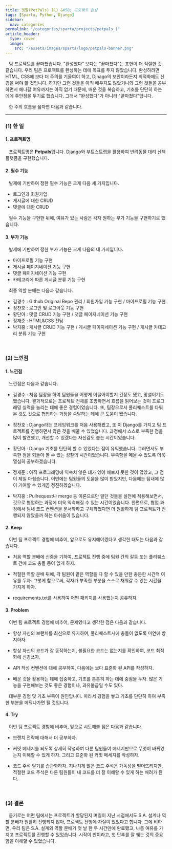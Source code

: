 ```yaml
---
title: 펫팔(PetPals) (1) &#58; 프로젝트 완성
tags: [Sparta, Python, Django]
sidebar:
  nav: categories
permalink: "/categories/sparta/projects/petpals_1"
article_header:
  type: cover
  image:
    src: "/assets/images/sparta/logo/petpals-banner.png"
---
```


<div class="article__content" markdown="1">

&ensp; 팀 프로젝트를 끝마쳤습니다. "완성했다" 보다는 "끝마쳤다"는 표현이 더 적절한 것 같습니다. 우리 팀은 프로젝트를 완성하는 데에 목표를 두지 않았습니다. 완성하려면 HTML, CSS에 보다 더 주의를 기울여야 하고, Djnago의 보안이라든지 최적화에도 신경을 써야 할 것입니다. 하지만 그런 것들을 아직 배우지도 않았거니와 그런 것들을 공부하면서 해나갈 여유까지는 아직 없기 때문에, 배운 것을 복습하고, 기초를 단단히 하는 데에 주안점을 두기로 했습니다. 그래서 "완성했다"가 아니라 "끝마쳤다"입니다.

&ensp; 한 주의 흐름을 읊자면 다음과 같습니다.

---

### (1) 한 일

#### 1. 프로젝트명

&ensp; 프로젝트명은 **Petpals**입니다. Django와 부트스트랩을 활용하여 반려동물 대리 산책 플랫폼을 구현했습니다.

#### 2. 필수 기능

&ensp; 발제에 기반하여 정한 필수 기능은 크게 다음 세 가지입니다.

- 로그인과 회원가입
- 게시글에 대한 CRUD
- 댓글에 대한 CRUD

&ensp; 필수 기능을 구현한 뒤에, 여유가 있는 사람은 각자 원하는 부가 기능을 구현하기로 했습니다.

#### 3. 부가 기능

&ensp; 발제에 기반하여 정한 부가 기능은 크게 다음의 네 가지입니다.

- 마이프로필 기능 구현
- 게시글 페이지네이션 기능 구현
- 댓글 페이지네이션 기능 구현
- 카테고리에 따른 게시글 분류 기능 구현

&ensp; 최종 역할 분배는 다음과 같습니다.

- 김경수 : Github Original Repo 관리 / 회원가입 기능 구현 / 마이프로필 기능 구현
- 정찬호 : 로그인 및 로그아웃 기능 구현
- 황단아 : 댓글 CRUD 기능 구현 / 댓글 페이지네이션 기능 구현
- 정재준 : HTML&CSS 전담
- 박지홍 : 게시글 CRUD 기능 구현 / 게시글 페이지네이션 기능 구현 / 게시글 카테고리 분류 기능 구현

<br/>

### (2) 느낀점

#### 1. 느낀점

&ensp; 느낀점은 다음과 같습니다.

- 김경수 : 처음 팀장을 하여 팀원들을 어떻게 이끌어야할지 긴장도 됐고, 망설이기도 했습니다. 결과적으로는 프로젝트 전체를 조망하면서 흐름을 읽어보는 것이 프로그래밍 실력을 늘리는 데에 좋은 경험이었습니다. 또, 팀장으로서 풀리퀘스트를 다뤄 본 것도 깃으로 협업하는 과정을 숙달하는 데에 큰 도움이 됐습니다.

- 정찬호 : Django라는 프레임워크를 처음 사용해봤고, 또 이 Django를 가지고 팀 프로젝트를 진행하면서 많은 것을 배울 수 있었습니다. 과정에서 스스로 부족한 점을 많이 발견했고, 개선할 수 있겠다는 자신감도 붙는 시간이었습니다.

- 황단아 : Django 기초를 탄탄히 할 수 있었다는 점이 유익했습니다. 그러면서도 부족한 점을 되돌아 볼 수 있는 성찰의 시간이었습니다. 부족함을 메울 수 있도록 더욱 열심히 공부하겠습니다.

- 정재준 : 아직 프로그래밍에 익숙치 않은 데가 있어 해보지 못한 것이 많았고, 그 점이 제일 아쉽습니다. 이번에는 팀원들의 도움을 많이 받았지만, 다음에는 팀내에 많이 기여할 수 있게끔 정진하겠습니다.

- 박지홍 : Pullrequest나 merge 등 이론으로만 알던 것들을 실전에 적용해보면서, 깃으로 협업하는 과정에 더욱 익숙해질 수 있는 시간이었습니다. 한편으로, 협업 과정에서 팀내 코드 컨벤션을 문서화하고 구체화했다면 더 원활하게 팀 프로젝트가 진행되지 않았을까 하는 아쉬움이 있습니다.

#### 2. Keep

&ensp; 이번 팀 프로젝트 경험에 비추어, 앞으로도 유지해야겠다고 생각한 태도는 다음과 같습니다.

- 처음 역할 분배에 신중을 기하여, 프로젝트 진행 중에 팀원 간의 갈등 또는 풀리퀘스트 간에 코드 충돌 등이 없게 하자.

- 적절한 역할 분배 뒤에, 각 팀원이 맡은 역할을 다 할 수 있을 만한 충분한 시간적 여유를 두자. 그렇게 함으로써, 각자가 부족한 부분을 스스로 채워갈 수 있는 시간을 가지게 하자.

- requirements.txt를 사용하여 어떤 패키지를 사용했는지 공유하자.

#### 3. Problem

&ensp; 이번 팀 프로젝트 경험에 비추어, 문제였다고 생각한 점은 다음과 같습니다.

- 항상 자신의 브랜치를 최신으로 유지하여, 풀리퀘스트시에 충돌이 없도록 미연에 방지하자.

- 항상 자신의 코드가 잘 동작하는지, 불필요한 코드는 없는지를 확인하여, 코드 최적화에 신경쓰자.

- API 작성 컨벤션에 대해 공부하여, 다음에는 보다 표준화 된 API를 작성하자.

- 배운 것을 활용하는 데에 집중하고, 기초를 튼튼히 하는 데에 중점을 두자. 많은 기능을 구현해보는 것도 좋은 경험이나, 과유불급일 수도 있다.

&ensp; 대부분 경험 및 기초 부족이 원인입니다. 따라서 경험을 쌓고 기초를 단단히 하여 부족한 부분을 메꿔나가면 될 것입니다.

#### 4. Try

&ensp; 이번 팀 프로젝트 경험에 비추어, 앞으로 시도해볼 점은 다음과 같습니다.

- 브랜치 전략에 대해서 더 공부하자.

- 커밋 메세지를 되도록 상세히 작성하여 다른 팀원들이 메세지만으로 무엇이 바뀌었는지 이해할 수 있게 하자. 그리고 표준화 된 커밋 메세지를 작성하자.

- 코드 주석 달기를 습관화하자. 지나치게 많은 코드 주석은 가독성을 떨어뜨리지만, 적절한 코드 주석은 다른 팀원들이 내 코드를 더 잘 이해할 수 있게 하는 배려가 된다.

<br/>

### (3) 결론

&ensp; 듣기로는 어떤 팀에서는 프로젝트가 할당된지 며칠이 지난 시점에서도 S.A. 설계나 역할 분배가 원활히 진행되지 않아, 프로젝트 진행에 차질이 있었다고 합니다. 그에 비하면, 우리 팀은 S.A. 설계와 역할 분배가 첫 날 한 두 시간만에 완료됐고, 나름 여유를 가지고 프로젝트를 진행할 수 있었습니다. 시작이 반이라고, 첫 단추를 잘 꿰는 것의 중요함을 이해할 수 있었습니다.

</div>

